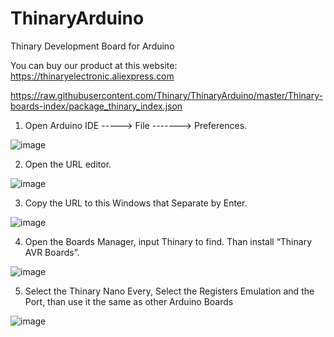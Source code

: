 # ThinaryArduino
 Thinary Development Board for Arduino

You can buy our product at this website:
https://thinaryelectronic.aliexpress.com

https://raw.githubusercontent.com/Thinary/ThinaryArduino/master/Thinary-boards-index/package_thinary_index.json

1. Open Arduino IDE  ----->  File ------->   Preferences.

![image](https://github.com/Thinary/ThinaryArduino/blob/master/Image/1.png)

2. Open the URL editor.

![image](https://github.com/Thinary/ThinaryArduino/blob/master/Image/2.png)

3. Copy the URL to this Windows that Separate by Enter.

![image](https://github.com/Thinary/ThinaryArduino/blob/master/Image/3.png)

4. Open the Boards Manager, input Thinary to find. Than install “Thinary AVR Boards”.

![image](https://github.com/Thinary/ThinaryArduino/blob/master/Image/4.png)

5. Select the Thinary Nano Every, Select the Registers Emulation and the Port, than use it the same as other Arduino Boards

![image](https://github.com/Thinary/ThinaryArduino/blob/master/Image/5.png)

